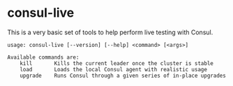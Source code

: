 # consul-live

This is a very basic set of tools to help perform live testing with Consul.

```
usage: consul-live [--version] [--help] <command> [<args>]

Available commands are:
    kill       Kills the current leader once the cluster is stable
    load       Loads the local Consul agent with realistic usage
    upgrade    Runs Consul through a given series of in-place upgrades
```
